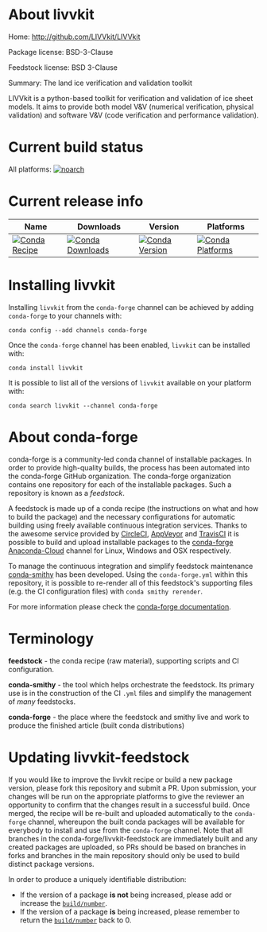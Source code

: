 About livvkit
=============

Home: http://github.com/LIVVkit/LIVVkit

Package license: BSD-3-Clause

Feedstock license: BSD 3-Clause

Summary: The land ice verification and validation toolkit

LIVVkit is a python-based toolkit for verification and validation of ice sheet models.
It aims to provide both model V&V (numerical verification, physical validation) and
software V&V (code verification and performance validation).


Current build status
====================

All platforms:
[![noarch](https://img.shields.io/circleci/project/github/conda-forge/livvkit-feedstock/master.svg?label=noarch)](https://circleci.com/gh/conda-forge/livvkit-feedstock)

Current release info
====================

| Name | Downloads | Version | Platforms |
| --- | --- | --- | --- |
| [![Conda Recipe](https://img.shields.io/badge/recipe-livvkit-green.svg)](https://anaconda.org/conda-forge/livvkit) | [![Conda Downloads](https://img.shields.io/conda/dn/conda-forge/livvkit.svg)](https://anaconda.org/conda-forge/livvkit) | [![Conda Version](https://img.shields.io/conda/vn/conda-forge/livvkit.svg)](https://anaconda.org/conda-forge/livvkit) | [![Conda Platforms](https://img.shields.io/conda/pn/conda-forge/livvkit.svg)](https://anaconda.org/conda-forge/livvkit) |

Installing livvkit
==================

Installing `livvkit` from the `conda-forge` channel can be achieved by adding `conda-forge` to your channels with:

```
conda config --add channels conda-forge
```

Once the `conda-forge` channel has been enabled, `livvkit` can be installed with:

```
conda install livvkit
```

It is possible to list all of the versions of `livvkit` available on your platform with:

```
conda search livvkit --channel conda-forge
```


About conda-forge
=================

conda-forge is a community-led conda channel of installable packages.
In order to provide high-quality builds, the process has been automated into the
conda-forge GitHub organization. The conda-forge organization contains one repository
for each of the installable packages. Such a repository is known as a *feedstock*.

A feedstock is made up of a conda recipe (the instructions on what and how to build
the package) and the necessary configurations for automatic building using freely
available continuous integration services. Thanks to the awesome service provided by
[CircleCI](https://circleci.com/), [AppVeyor](http://www.appveyor.com/)
and [TravisCI](https://travis-ci.org/) it is possible to build and upload installable
packages to the [conda-forge](https://anaconda.org/conda-forge)
[Anaconda-Cloud](http://docs.anaconda.org/) channel for Linux, Windows and OSX respectively.

To manage the continuous integration and simplify feedstock maintenance
[conda-smithy](http://github.com/conda-forge/conda-smithy) has been developed.
Using the ``conda-forge.yml`` within this repository, it is possible to re-render all of
this feedstock's supporting files (e.g. the CI configuration files) with ``conda smithy rerender``.

For more information please check the [conda-forge documentation](https://conda-forge.org/docs/).

Terminology
===========

**feedstock** - the conda recipe (raw material), supporting scripts and CI configuration.

**conda-smithy** - the tool which helps orchestrate the feedstock.
                   Its primary use is in the construction of the CI ``.yml`` files
                   and simplify the management of *many* feedstocks.

**conda-forge** - the place where the feedstock and smithy live and work to
                  produce the finished article (built conda distributions)


Updating livvkit-feedstock
==========================

If you would like to improve the livvkit recipe or build a new
package version, please fork this repository and submit a PR. Upon submission,
your changes will be run on the appropriate platforms to give the reviewer an
opportunity to confirm that the changes result in a successful build. Once
merged, the recipe will be re-built and uploaded automatically to the
`conda-forge` channel, whereupon the built conda packages will be available for
everybody to install and use from the `conda-forge` channel.
Note that all branches in the conda-forge/livvkit-feedstock are
immediately built and any created packages are uploaded, so PRs should be based
on branches in forks and branches in the main repository should only be used to
build distinct package versions.

In order to produce a uniquely identifiable distribution:
 * If the version of a package **is not** being increased, please add or increase
   the [``build/number``](http://conda.pydata.org/docs/building/meta-yaml.html#build-number-and-string).
 * If the version of a package **is** being increased, please remember to return
   the [``build/number``](http://conda.pydata.org/docs/building/meta-yaml.html#build-number-and-string)
   back to 0.